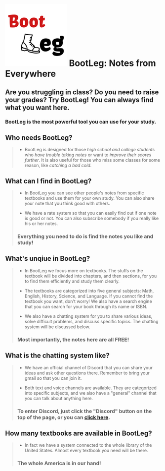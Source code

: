 ![alt text](/public/images/bootleg.png "This is our LOGO!")
BootLeg: Notes from Everywhere
====================
Are you struggling in class? Do you need to raise your grades? Try BootLeg! You can always find what you want here.
---------------------

### BootLeg is the most powerful tool you can use for your study.


## Who needs BootLeg?
> * BootLeg is designed for those *high school and college students* who _have trouble taking notes_ or want to _improve their scores further_. It is also useful for those who miss some classes for some reason, like _catching a bad cold_.


## What can I find in BootLeg?
> * In BootLeg you can see other people's notes from specific textbooks and use them for your own study. You can also share your note that you think good with others.
>
> * We have a rate system so that you can easily find out if one note is good or not. You can also subscribe somebody if you really like his or her notes.
>
> ### Everything you need to do is find the notes you like and study!


## What's unqiue in BootLeg?
> * In BootLeg we focus more on textbooks. The stuffs on the textbook will be divided into chapters, and then sections, for you to find them efficiently and study them clearly.
>
> * The textbooks are categorized into five general subjects: Math, English, History, Science, and Language. If you cannot find the textbook you want, don't worry! We also have a search engine that you can search for your book through its name or ISBN.
>
> * We also have a chatting system for you to share various ideas, solve difficult problems, and discuss specific topics. The chatting system will be discussed below.
>
> ### Most importantly, the notes here are all FREE!


## What is the chatting system like?
> * We have an official channel of Discord that you can share your ideas and ask other questions there. Remember to bring your gmail so that you can join it.
>
> * Both text and voice channels are available. They are categorized into specific subjects, and we also have a "general" channel that you can talk about anything here.
>
> ### To enter Discord, just click the "Discord" button on the top of the page, or you can [click here](https://discordapp.com/invite/gRgSceG "Click me to go to Discord!").


## How many textbooks are available in BootLeg?
> * In fact we have a system connected to the whole library of the United States. Almost every textbook you need will be there.
>
> ### The whole America is in our hand!
